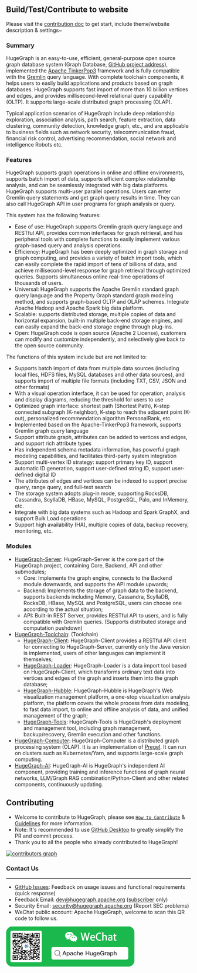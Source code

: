 ## Build/Test/Contribute to website

Please visit the [contribution doc](./contribution.md) to get start, include theme/website description & settings~

### Summary

HugeGraph is an easy-to-use, efficient, general-purpose open source graph database system (Graph Database, [GitHub project address](https://github.com/apache/hugegraph)),
implemented the [Apache TinkerPop3](https://tinkerpop.apache.org) framework and is fully compatible with the [Gremlin](https://tinkerpop.apache.org/gremlin.html) query language.
With complete toolchain components, it helps users to easily build applications and products based on graph databases. HugeGraph supports fast import of more than 10 billion vertices and edges, and provides millisecond-level relational query capability (OLTP). 
It supports large-scale distributed graph processing (OLAP).

Typical application scenarios of HugeGraph include deep relationship exploration, association analysis, path search, feature extraction, data clustering, community detection, knowledge graph, etc., and are applicable to business fields such as network security, telecommunication fraud, financial risk control, advertising recommendation, social network and intelligence Robots etc.

### Features

HugeGraph supports graph operations in online and offline environments, supports batch import of data, supports efficient complex relationship analysis, and can be seamlessly integrated with big data platforms.
HugeGraph supports multi-user parallel operations. Users can enter Gremlin query statements and get graph query results in time. They can also call HugeGraph API in user programs for graph analysis or query.

This system has the following features: 

- Ease of use: HugeGraph supports Gremlin graph query language and RESTful API, provides common interfaces for graph retrieval, and has peripheral tools with complete functions to easily implement various graph-based query and analysis operations.
- Efficiency: HugeGraph has been deeply optimized in graph storage and graph computing, and provides a variety of batch import tools, which can easily complete the rapid import of tens of billions of data, and achieve millisecond-level response for graph retrieval through optimized queries. Supports simultaneous online real-time operations of thousands of users.
- Universal: HugeGraph supports the Apache Gremlin standard graph query language and the Property Graph standard graph modeling method, and supports graph-based OLTP and OLAP schemes. Integrate Apache Hadoop and Apache Spark big data platform.
- Scalable: supports distributed storage, multiple copies of data and horizontal expansion, built-in multiple back-end storage engines, and can easily expand the back-end storage engine through plug-ins.
- Open: HugeGraph code is open source (Apache 2 License), customers can modify and customize independently, and selectively give back to the open source community.

The functions of this system include but are not limited to: 

- Supports batch import of data from multiple data sources (including local files, HDFS files, MySQL databases and other data sources), and supports import of multiple file formats (including TXT, CSV, JSON and other formats)
- With a visual operation interface, it can be used for operation, analysis and display diagrams, reducing the threshold for users to use
- Optimized graph interface: shortest path (Shortest Path), K-step connected subgraph (K-neighbor), K-step to reach the adjacent point (K-out), personalized recommendation algorithm PersonalRank, etc.
- Implemented based on the Apache-TinkerPop3 framework, supports Gremlin graph query language
- Support attribute graph, attributes can be added to vertices and edges, and support rich attribute types
- Has independent schema metadata information, has powerful graph modeling capabilities, and facilitates third-party system integration
- Support multi-vertex ID strategy: support primary key ID, support automatic ID generation, support user-defined string ID, support user-defined digital ID
- The attributes of edges and vertices can be indexed to support precise query, range query, and full-text search
- The storage system adopts plug-in mode, supporting RocksDB, Cassandra, ScyllaDB, HBase, MySQL, PostgreSQL, Palo, and InMemory, etc.
- Integrate with big data systems such as Hadoop and Spark GraphX, and support Bulk Load operations
- Support high availability (HA), multiple copies of data, backup recovery, monitoring, etc.

### Modules

- [HugeGraph-Server](/docs/quickstart/hugegraph-server): HugeGraph-Server is the core part of the HugeGraph project, containing Core, Backend, API and other submodules;
  - Core: Implements the graph engine, connects to the Backend module downwards, and supports the API module upwards;
  - Backend: Implements the storage of graph data to the backend, supports backends including Memory, Cassandra, ScyllaDB, RocksDB, HBase, MySQL and PostgreSQL, users can choose one according to the actual situation;
  - API: Built-in REST Server, provides RESTful API to users, and is fully compatible with Gremlin queries. (Supports distributed storage and computation pushdown)
- [HugeGraph-Toolchain](https://github.com/apache/hugegraph-toolchain): (Toolchain)
  - [HugeGraph-Client](/docs/quickstart/hugegraph-client): HugeGraph-Client provides a RESTful API client for connecting to HugeGraph-Server, currently only the Java version is implemented, users of other languages can implement it themselves;
  - [HugeGraph-Loader](/docs/quickstart/hugegraph-loader): HugeGraph-Loader is a data import tool based on HugeGraph-Client, which transforms ordinary text data into vertices and edges of the graph and inserts them into the graph database;
  - [HugeGraph-Hubble](/docs/quickstart/hugegraph-hubble): HugeGraph-Hubble is HugeGraph's Web 
visualization management platform, a one-stop visualization analysis platform, the platform covers the whole process from data modeling, to fast data import, to online and offline analysis of data, and unified management of the graph;
  - [HugeGraph-Tools](/docs/quickstart/hugegraph-tools): HugeGraph-Tools is HugeGraph's deployment and management tool, including graph management, backup/recovery, Gremlin execution and other functions.
- [HugeGraph-Computer](/docs/quickstart/hugegraph-computer): HugeGraph-Computer is a distributed graph processing system (OLAP). 
  It is an implementation of [Pregel](https://kowshik.github.io/JPregel/pregel_paper.pdf). It can run on clusters such as Kubernetes/Yarn, and supports large-scale graph computing.
- [HugeGraph-AI](/docs/quickstart/hugegraph-ai): HugeGraph-AI is HugeGraph's independent AI 
  component, providing training and inference functions of graph neural networks, LLM/Graph RAG combination/Python-Client and other related components, continuously updating.

## Contributing

- Welcome to contribute to HugeGraph, please see [`How to Contribute`](CONTRIBUTING.md) & [Guidelines](https://hugegraph.apache.org/docs/contribution-guidelines/) for more information.  
- Note: It's recommended to use [GitHub Desktop](https://desktop.github.com/) to greatly simplify the PR and commit process.  
- Thank you to all the people who already contributed to HugeGraph!

[![contributors graph](https://contrib.rocks/image?repo=apache/hugegraph-doc)](https://github.com/apache/incubator-hugegraph-doc/graphs/contributors)

### Contact Us

---

- [GitHub Issues](https://github.com/apache/incubator-hugegraph-doc/issues): Feedback on usage issues and functional requirements (quick response)
- Feedback Email: [dev@hugegraph.apache.org](mailto:dev@hugegraph.apache.org) ([subscriber](https://hugegraph.apache.org/docs/contribution-guidelines/subscribe/) only)
- Security Email: [security@hugegraph.apache.org](mailto:security@hugegraph.apache.org) (Report SEC problems)
- WeChat public account: Apache HugeGraph, welcome to scan this QR code to follow us.

 <img src="./assets/images/wechat.png" alt="QR png" width="350"/>
